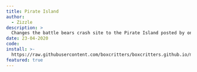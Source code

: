 ```yaml
---
title: Pirate Island
author:
  - Zizzle
description: >
  Changes the battle bears crash site to the Pirate Island posted by one of the twins on twitter.
date: 23-04-2020
code:
install: >-
  https://raw.githubusercontent.com/boxcritters/boxcritters.github.io/master/tp/PirateIsland.bctp.json
featured: true
---
```



